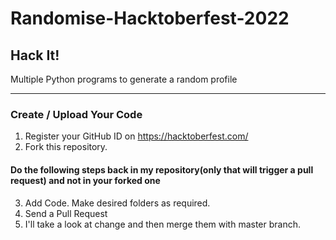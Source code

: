 # Randomise-Hacktoberfest-2022
## Hack It!
Multiple Python programs to generate a random profile
<hr />

### Create / Upload Your Code

1. Register your GitHub ID on https://hacktoberfest.com/
2. Fork this repository.
#### Do the following steps back in my repository(only that will trigger a pull request) and not in your forked one
3. Add Code. Make desired folders as required.
4. Send a Pull Request
5. I'll take a look at change and then merge them with master branch.







